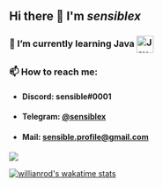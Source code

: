 ## Hi there 👋 I'm _**sensiblex**_


  
### 🌱 I’m currently learning Java <img align="center" alt="Java" width="31px" src="https://github.com/sensiblex/sensiblex/blob/main/assets/java_icon.png" />
  


### 📫 How to reach me:
  - #### Discord: sensible#0001
  - #### Telegram: [@sensiblex](https://t.me/sensiblex)
  - #### Mail: sensible.profile@gmail.com

  <img align="center" src="https://github-readme-stats.anuraghazra1.vercel.app/api?username=sensiblex&show_icons=true&custom_title=My stats&count_private=true&theme=cobalt&hide_border=true&title_color=539bf5&bg_color=22272e&text_color=adbac7">
  
[![willianrod's wakatime stats](https://github-readme-stats.vercel.app/api/wakatime?username=@sensiblex&bg_color=22272e&hide_border=true&hide_progress=true&hide_title=false&custom_title=Timing-stats)](https://github.com/sensiblex)

